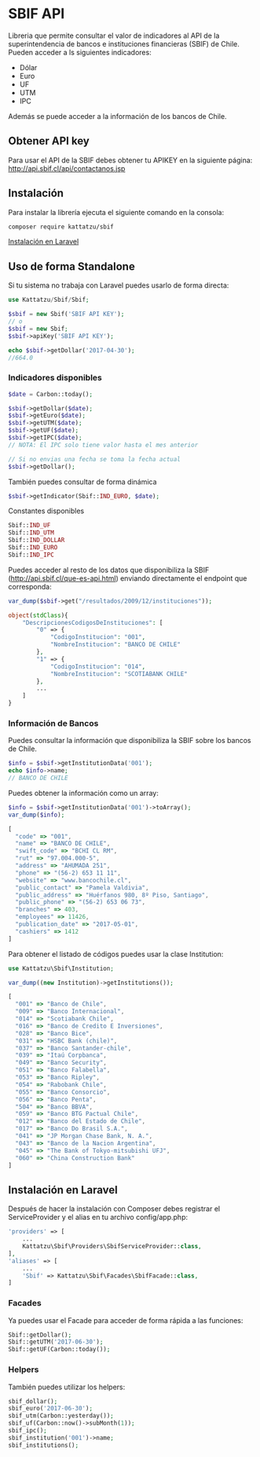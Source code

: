 # SBIF API
Libreria que permite consultar el valor de indicadores al API de la superintendencia de bancos e instituciones financieras (SBIF) de Chile. Pueden acceder a ls siguientes indicadores:

- Dólar
- Euro
- UF
- UTM
- IPC

Además se puede acceder a la información de los bancos de Chile.

## Obtener API key
Para usar el API de la SBIF debes obtener tu APIKEY en la siguiente página:
http://api.sbif.cl/api/contactanos.jsp

## Instalación
Para instalar la librería ejecuta el siguiente comando en la consola:
```bash
composer require kattatzu/sbif
```

[Instalación en Laravel](#instalación-en-laravel)

## Uso de forma Standalone
Si tu sistema no trabaja con Laravel puedes usarlo de forma directa:

```php
use Kattatzu/Sbif/Sbif;

$sbif = new Sbif('SBIF API KEY');
// o
$sbif = new Sbif;
$sbif->apiKey('SBIF API KEY');

echo $sbif->getDollar('2017-04-30');
//664.0
```

### Indicadores disponibles
```php
$date = Carbon::today();

$sbif->getDollar($date);
$sbif->getEuro($date);
$sbif->getUTM($date);
$sbif->getUF($date);
$sbif->getIPC($date);
// NOTA: El IPC solo tiene valor hasta el mes anterior

// Si no envias una fecha se toma la fecha actual
$sbif->getDollar();
```

También puedes consultar de forma dinámica
```php
$sbif->getIndicator(Sbif::IND_EURO, $date);
```

Constantes disponibles
```php
Sbif::IND_UF
Sbif::IND_UTM
Sbif::IND_DOLLAR
Sbif::IND_EURO
Sbif::IND_IPC
```
Puedes acceder al resto de los datos que disponibiliza la SBIF (http://api.sbif.cl/que-es-api.html) enviando directamente el endpoint que corresponda:
```php
var_dump($sbif->get("/resultados/2009/12/instituciones"));

object(stdClass){
    "DescripcionesCodigosDeInstituciones": [
        "0" => {
            "CodigoInstitucion": "001",
            "NombreInstitucion": "BANCO DE CHILE"
        },
        "1" => {
            "CodigoInstitucion": "014",
            "NombreInstitucion": "SCOTIABANK CHILE"
        },
        ...
    ]
}
```

### Información de Bancos
Puedes consultar la información que disponibiliza la SBIF sobre los bancos de Chile.
```php
$info = $sbif->getInstitutionData('001');
echo $info->name;
// BANCO DE CHILE
```

Puedes obtener la información como un array:
```php
$info = $sbif->getInstitutionData('001')->toArray();
var_dump($info);
```
```js
[
  "code" => "001",
  "name" => "BANCO DE CHILE",
  "swift_code" => "BCHI CL RM",
  "rut" => "97.004.000-5",
  "address" => "AHUMADA 251",
  "phone" => "(56-2) 653 11 11",
  "website" => "www.bancochile.cl",
  "public_contact" => "Pamela Valdivia",
  "public_address" => "Huérfanos 980, 8º Piso, Santiago",
  "public_phone" => "(56-2) 653 06 73",
  "branches" => 403,
  "employees" => 11426,
  "publication_date" => "2017-05-01",
  "cashiers" => 1412
]
```

Para obtener el listado de códigos puedes usar la clase Institution:
```php
use Kattatzu\Sbif\Institution;

var_dump((new Institution)->getInstitutions());
```
```js
[
  "001" => "Banco de Chile",
  "009" => "Banco Internacional",
  "014" => "Scotiabank Chile",
  "016" => "Banco de Credito E Inversiones",
  "028" => "Banco Bice",
  "031" => "HSBC Bank (chile)",
  "037" => "Banco Santander-chile",
  "039" => "Itaú Corpbanca",
  "049" => "Banco Security",
  "051" => "Banco Falabella",
  "053" => "Banco Ripley",
  "054" => "Rabobank Chile",
  "055" => "Banco Consorcio",
  "056" => "Banco Penta",
  "504" => "Banco BBVA",
  "059" => "Banco BTG Pactual Chile",
  "012" => "Banco del Estado de Chile",
  "017" => "Banco Do Brasil S.A.",
  "041" => "JP Morgan Chase Bank, N. A.",
  "043" => "Banco de la Nacion Argentina",
  "045" => "The Bank of Tokyo-mitsubishi UFJ",
  "060" => "China Construction Bank"
]
```
## Instalación en Laravel

Después de hacer la instalación con Composer debes registrar el ServiceProvider y el alias en tu archivo config/app.php:
```php
'providers' => [
    ...
    Kattatzu\Sbif\Providers\SbifServiceProvider::class,
],
'aliases' => [
    ...
    'Sbif' => Kattatzu\Sbif\Facades\SbifFacade::class,
]
```
### Facades
Ya puedes usar el Facade para acceder de forma rápida a las funciones:
```php
Sbif::getDollar();
Sbif::getUTM('2017-06-30');
Sbif::getUF(Carbon::today());
```
### Helpers
También puedes utilizar los helpers:
```php
sbif_dollar();
sbif_euro('2017-06-30');
sbif_utm(Carbon::yesterday());
sbif_uf(Carbon::now()->subMonth(1));
sbif_ipc();
sbif_institution('001')->name;
sbif_institutions();
```


